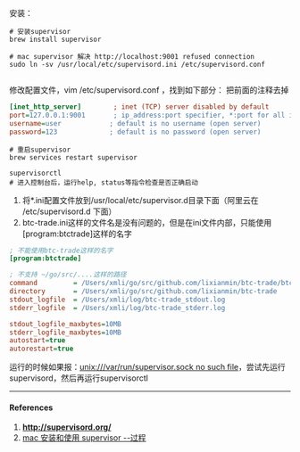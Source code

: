 

安装：

```shell
# 安装supervisor
brew install supervisor

# mac supervisor 解决 http://localhost:9001 refused connection
sudo ln -sv /usr/local/etc/supervisord.ini /etc/supervisord.conf


```



修改配置文件，vim /etc/supervisord.conf ，找到如下部分： 把前面的注释去掉

```ini
[inet_http_server]        ; inet (TCP) server disabled by default
port=127.0.0.1:9001       ; ip_address:port specifier, *:port for all iface
username=user            ; default is no username (open server)
password=123             ; default is no password (open server)
```



```shell
# 重启supervisor
brew services restart supervisor

supervisorctl
# 进入控制台后，运行help, status等指令检查是否正确启动
```



1. 将*.ini配置文件放到/usr/local/etc/supervisor.d目录下面（阿里云在 /etc/supervisord.d 下面）
2. btc-trade.ini这样的文件名是没有问题的，但是在ini文件内部，只能使用[program:btctrade]这样的名字



```ini
; 不能使用btc-trade这样的名字
[program:btctrade]

; 不支持 ~/go/src/....这样的路径
command         = /Users/xmli/go/src/github.com/lixianmin/btc-trade/btc-trade
directory       = /Users/xmli/go/src/github.com/lixianmin/btc-trade
stdout_logfile  = /Users/xmli/log/btc-trade_stdout.log
stderr_logfile  = /Users/xmli/log/btc-trade_stderr.log

stdout_logfile_maxbytes=10MB
stderr_logfile_maxbytes=10MB
autostart=true
autorestart=true
```



运行的时候如果报：[unix:///var/run/supervisor.sock no such file](https://superuser.com/questions/1069276/unix-var-run-supervisor-sock-no-such-file)，尝试先运行supervisord，然后再运行supervisorctl



---

#### References

1. **http://supervisord.org/**
2. [mac 安装和使用 supervisor --过程](http://blog.sina.com.cn/s/blog_ac47d6b30102xsfm.html)